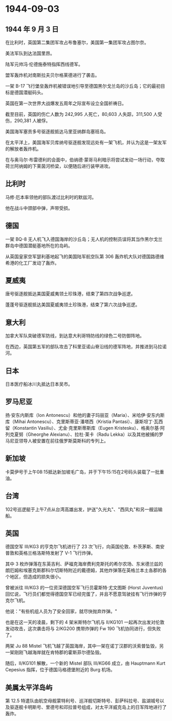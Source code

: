 # 1944-09-03

## 1944 年 9 月 3 日

在比利时，英国第二集团军攻占布鲁塞尔，美国第一集团军攻占图尔奈。

美法军队到达法国里昂。

陆军元帅冯·伦德施泰特指挥西线德军。

盟军轰炸机对南斯拉夫贝尔格莱德进行了袭击。

一架 B-17
飞行堡垒轰炸机被错误地引导至德国黑尔戈兰岛的沙丘岛；它的最初目标是德国潜艇码头。

英国在第一次世界大战爆发五周年之际宣布设立全国祈祷日。

截至目前，英国的伤亡人数为 242,995 人死亡，80,603 人失踪，311,500
人受伤，290,381 人被俘。

美国海军塞贡多号驱逐舰抵达马里亚纳群岛塞班岛。

在太平洋上，美国海军贝库纳号驱逐舰发现远处有一架飞机，并认为这是一架友军的解放者轰炸机。

在与奥马尔·布雷德利的会面中，伯纳德·蒙哥马利暗示将尝试发动一场行动，夺取荷兰阿纳姆的下莱茵河桥梁，以便随后进行装甲进攻。

## 比利时

马修·厄本率领他的部队渡过比利时的默兹河。

他在战斗中颈部中弹，声带受损。

## 德国

一架 BQ-8
无人机飞入德国海岸的沙丘岛；无人机的控制员误将其当作黑尔戈兰群岛中德国潜艇基地所在的岛屿。

从英国皇家空军瑟利基地起飞的美国陆军航空队第 306
轰炸机大队对德国路德维希港的化工厂发动了轰炸。

## 夏威夷

唐号驱逐舰抵达美国夏威夷领土珍珠港，结束了第四次战争巡逻。

蓬蓬号驱逐舰抵达美国夏威夷领土珍珠港，结束了第六次战争巡逻。

## 意大利

加拿大军队突破德军防线，到达意大利哥特防线的绿色二号防御阵地。

在西边，英国第五军的部队攻击了科里亚诺山脊沿线的德军阵地，并推进到马拉诺河。

## 日本

日本医疗船冰川丸抵达日本吴市。

## 罗马尼亚

扬·安东内斯库（Ion
Antonescu）和他的妻子玛丽亚（Maria）、米哈伊·安东内斯库（Mihai
Antonescu）、克里斯蒂亚·潘塔西（Kristia
Pantasi）、康斯坦丁·瓦西留（Konstantin
Vasiliu）、尤金·克里斯蒂斯库（Eugen
Kristesku）、格奥尔基·阿列克夏努（Gheorghe Alexianu）、拉杜·莱卡（Radu
Lekka）以及其他被捕的罗马尼亚领导人被安置在前往俄罗斯莫斯科的专列上。

## 新加坡

卡莫伊号于上午08:15抵达新加坡毛广岛，并于下午15:15在2号码头装载了一批重油。

## 台湾

102号巡逻艇于上午7点从台湾高雄出发，护送"久光丸"、"西凤丸"和另一艘运输船。

## 英国

德国空军 III/KG3 的亨克尔飞机进行了 23
次飞行，向英国伦敦、朴茨茅斯、南安普敦和英格兰格洛斯特发射了 V-1
飞行炸弹。

其中 3
枚炸弹落在东英吉利、萨福克海岸费利克斯托的希尔农场、东米德兰兹的朗厄姆和埃塞克斯郡科尔切斯特附近的戴德姆，其他炸弹落在英格兰本土各郡的各个地区，但造成的损失很小。

曾被派往 III/KG3 的一位资深德国空军飞行员霍斯特·尤文图斯 (Horst
Juventus)
回忆说，飞行员们都觉得德国空军已经完蛋了，并且不愿意驾驶挂有飞行炸弹的亨克尔飞机。

他说："有些机组人员为了安全回家，就尽快抛弃炸弹。"

也是在这一天的凌晨，剩下的 4 架米斯特尔飞机与 II/KG101
一起再次出发对伦敦发动攻击，这次袭击将与 2/KG200 携带炸弹的 Fw 190
飞机协同进行，但失败了。

两架 Ju 88 Mistel
飞机飞越了英国海岸，其中一架在诺丁汉郡的沃索普坠毁，另一架刚刚飞越海岸就在肯特郡的霍斯菲尔德坠毁。

随后，II/KG101 解散，一个新的 Mistel 部队 III/KG66 成立，由 Hauptmann
Kurt Cepesius 指挥，位于德国马格德堡附近的 Burg 机场。

## 美属太平洋岛屿

第 12.5
特遣队由航空母舰蒙特利号、巡洋舰切斯特号、彭萨科拉号、盐湖城号以及驱逐舰卡明斯号、里德号和邓拉普号组成，对太平洋威克岛上的日军阵地进行了轰炸。

